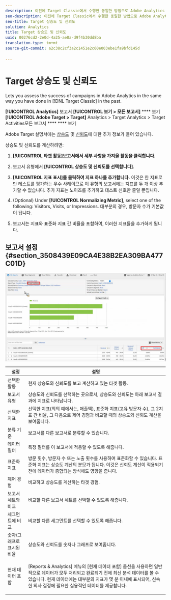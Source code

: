 ```yaml
---
description: 이전에 Target Classic에서 수행한 동일한 방법으로 Adobe Analytics 캠페인이 성공했는지 평가할 수 있도록 해줍니다.
seo-description: 이전에 Target Classic에서 수행한 동일한 방법으로 Adobe Analytics 캠페인이 성공했는지 평가할 수 있도록 해줍니다.
seo-title: Target 상승도 및 신뢰도
solution: Analytics
title: Target 상승도 및 신뢰도
uuid: 00276cd2-2e0d-4a25-ae8a-d9f4b30dd8ba
translation-type: tm+mt
source-git-commit: a2c38c2cf3a2c1451e2c60e003ebe1fa9bfd145d

---
```



# Target 상승도 및 신뢰도

Lets you assess the success of campaigns in Adobe Analytics in the same way you have done in [!DNL Target Classic]  in the past.

**[!UICONTROL Analytics]** 보고서 **[!UICONTROL 보기 &gt; 모든 보고서]** **** 보기 **[!UICONTROL Adobe Target &gt; Target]** Analytics &gt; Target Analytics &gt; Target Activities모든 보고서 **** **** 보기

Adobe Target 설명서에는 [상승도](https://marketing.adobe.com/resources/help/en_US/target/target/c_estimating_lift_in_revenue.html) 및 [신뢰도](https://marketing.adobe.com/resources/help/en_US/rec/c_Confidence_Level_and_Confidence_Interval.html)에 대한 추가 정보가 들어 있습니다.

상승도 및 신뢰도를 계산하려면:

1. **[!UICONTROL 타겟 활동]보고서에서 세부 사항을 가져올 활동을 클릭합니다.**
1. 보고서 유형에서 **[!UICONTROL 상승도 및 신뢰도를 선택합니다]**.
1. **[!UICONTROL 지표 표시]를 클릭하여 지표 하나를 추가합니다.** 이것은 한 지표로만 테스트를 평가하는 우수 사례이므로 이 유형의 보고서에는 지표를 두 개 이상 추가할 수 없습니다. 추가 지표는 노이즈를 추가하고 테스트 신호만 줄일 뿐입니다.
1. (Optional) Under **[!UICONTROL Normalizing Metric]**, select one of the following: Visitors, Visits, or Impressions. 대부분의 경우, 방문자 수가 기본값이 됩니다.

1. 보고서는 지표와 표준화 지표 간 비율을 포함하여, 이러한 지표들을 추가하게 됩니다.

## 보고서 설정 {#section_3508439E09CA4E38B2EA309BA477C01D}

![](assets/lift_confidence_ui.png)

<table id="table_0FBB257C96454CDA82D487DC68459C13"> 
 <thead> 
  <tr> 
   <th colname="col1" class="entry"> 설정 </th> 
   <th colname="col2" class="entry"> 설명 </th> 
  </tr> 
 </thead>
 <tbody> 
  <tr> 
   <td colname="col1"> 선택한 활동 </td> 
   <td colname="col2"> 현재 상승도와 신뢰도를 보고 계산하고 있는 타겟 활동. </td> 
  </tr> 
  <tr> 
   <td colname="col1"> 보고서 유형 </td> 
   <td colname="col2"> 상승도와 신뢰도를 선택하는 곳으로서, 상승도와 신뢰도는 아래 보고서 결과에 지표로 나타납니다. </td> 
  </tr> 
  <tr> 
   <td colname="col1"> 선택한 지표 </td> 
   <td colname="col2"> 선택한 지표(의의 예에서는, 매출액), 표준화 지표(고유 방문자 수), 그 2지표 간 비율, 그 다음으로 제어 경험과 비교할 때의 상승도와 신뢰도 계산을 보여줍니다. </td> 
  </tr> 
  <tr> 
   <td colname="col1"> 분류 기준 </td> 
   <td colname="col2"> 보고서를 다른 보고서로 분류할 수 있습니다. </td> 
  </tr> 
  <tr> 
   <td colname="col1"> 데이터 필터 </td> 
   <td colname="col2"> 특정 필터를 이 보고서에 적용할 수 있도록 해줍니다. </td> 
  </tr> 
  <tr> 
   <td colname="col1"> 표준화 지표 </td> 
   <td colname="col2"> 방문 횟수, 방문자 수 또는 노출 횟수를 사용하여 표준화할 수 있습니다. 표준화 지표는 상승도 계산의 분모가 됩니다. 이것은 신뢰도 계산이 적용되기 전에 데이터가 종합되는 방식에도 영향을 줍니다. </td> 
  </tr> 
  <tr> 
   <td colname="col1"> 제어 경험 </td> 
   <td colname="col2"> 비교하고 상승도를 계산하는 타겟 경험. </td> 
  </tr> 
  <tr> 
   <td colname="col1"> 보고서 세트와 비교 </td> 
   <td colname="col2"> 비교할 다른 보고서 세트를 선택할 수 있도록 해줍니다. </td> 
  </tr> 
  <tr> 
   <td colname="col1"> 세그먼트에 비교 </td> 
   <td colname="col2"> 비교할 다른 세그먼트를 선택할 수 있도록 해줍니다. </td> 
  </tr> 
  <tr> 
   <td colname="col1"> 숫자/그래프로 표시된 비율 </td> 
   <td colname="col2"> 상승도와 신뢰도를 숫자나 그래프로 보여줍니다. </td> 
  </tr> 
  <tr> 
   <td colname="col1"> 현재 데이터 포함 </td> 
   <td colname="col2"> <p>[Reports &amp; Analytics] 메뉴의 [현재 데이터 포함] 옵션을 사용하면 일반적으로 데이터가 모두 처리되고 완료되기 전에 최신 분석 데이터를 볼 수 있습니다. 현재 데이터에는 대부분의 지표가 몇 분 이내에 표시되어, 신속한 의사 결정에 필요한 실용적인 데이터를 제공합니다. </p> </td> 
  </tr> 
 </tbody> 
</table>

